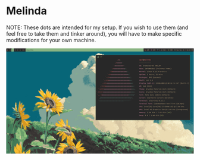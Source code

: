 # Melinda

NOTE: These dots are intended for my setup. If you wish to use them (and feel free to take them and tinker around), you will have to make specific modifications
for your own machine.

![setup image](./setup.png)
